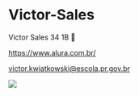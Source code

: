 # Victor-Sales


Victor Sales 34 1B  💫



https://www.alura.com.br/



victor.kwiatkowski@escola.pr.gov.br



![](https://media1.tenor.com/m/BEQXJON8RaMAAAAC/rato-banho.gif)




